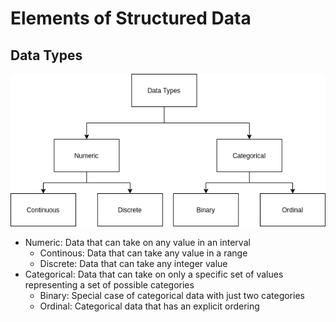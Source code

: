 # Elements of Structured Data

## Data Types

![Diagrams Types](../images/statistics/datatypes.png)

* Numeric: Data that can take on any value in an interval
  * Continous: Data that can take any value in a range
  * Discrete: Data that can take any integer value
* Categorical: Data that can take on only a specific set of values representing a set of possible categories
  * Binary: Special case of categorical data with just two categories
  * Ordinal: Categorical data that has an explicit ordering